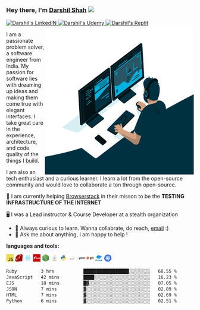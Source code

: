 ### Hey there, I'm [Darshil Shah](https://www.linkedin.com/in/iamdarshil/)  <img src="https://media.giphy.com/media/hvRJCLFzcasrR4ia7z/giphy.gif" width="25px">

<a href="https://www.linkedin.com/in/iamdarshil/">
  <img alt="Darshil's LinkedIN" width="50px" src="https://raw.githubusercontent.com/peterthehan/peterthehan/master/assets/linkedin.svg" />
</a>

<a href="https://www.udemy.com/user/darshil-shah-103/">
  <img alt="Darshil's Udemy" width="50px" src="https://pbs.twimg.com/profile_images/1417157967124721666/xShJF4Km_400x400.png" />
</a>

<a href="https://replit.com/@Trixx">
  <img alt="Darshil's Replit" width="50px" src="https://encrypted-tbn0.gstatic.com/images?q=tbn:ANd9GcSx8r92MExhSZwJGpnf6lDoaNBhMMeMlflbyA&usqp=CAU" />
</a>


<br>

<img align="right" alt="GIF" src="https://github.com/Darshill9991/Darshill9991/blob/main/code.gif?raw=true" width="400" height="400" />

I am a passionate problem solver, a software engineer from India. My passion for software lies with dreaming up ideas and making them come true with elegant interfaces. I take great care in the experience, architecture, and code quality of the things I build.

I am also an tech enthusiast and a curious learner. I learn a lot from the open-source community and would love to collaborate a ton through open-source.

🚀 I am currently helping [Browserstack](https://www.browserstack.com/) in their misson to be the <b>TESTING INFRASTRUCTURE OF THE INTERNET</b>

🖥 I was a Lead instructor & Course Developer at a stealth organization 

  
- 💼 Always curious to learn. Wanna collabrate, do reach, [email](mailto:darshilshah9991@gmail.com) :)
- 💬 Ask me about anything, I am happy to help !

**languages and tools:**  

<code><img height="20" src="https://raw.githubusercontent.com/github/explore/80688e429a7d4ef2fca1e82350fe8e3517d3494d/topics/javascript/javascript.png"></code>
<code><img height="20" src="https://raw.githubusercontent.com/github/explore/80688e429a7d4ef2fca1e82350fe8e3517d3494d/topics/ruby/ruby.png"></code>
<code><img height="20" src="https://raw.githubusercontent.com/github/explore/80688e429a7d4ef2fca1e82350fe8e3517d3494d/topics/react/react.png"></code>
<code><img height="20" src="https://raw.githubusercontent.com/github/explore/80688e429a7d4ef2fca1e82350fe8e3517d3494d/topics/rails/rails.png"></code>
<code><img height="20" src="https://raw.githubusercontent.com/github/explore/80688e429a7d4ef2fca1e82350fe8e3517d3494d/topics/nodejs/nodejs.png"></code>
<code><img height="20" src="https://raw.githubusercontent.com/github/explore/80688e429a7d4ef2fca1e82350fe8e3517d3494d/topics/java/java.png"></code>
<code><img height="20" src="https://raw.githubusercontent.com/github/explore/80688e429a7d4ef2fca1e82350fe8e3517d3494d/topics/python/python.png"></code>
<code><img height="20" src="https://raw.githubusercontent.com/github/explore/80688e429a7d4ef2fca1e82350fe8e3517d3494d/topics/mysql/mysql.png"></code>
<code><img height="20" src="https://raw.githubusercontent.com/github/explore/80688e429a7d4ef2fca1e82350fe8e3517d3494d/topics/bash/bash.png"></code>
<code><img height="20" src="https://raw.githubusercontent.com/github/explore/80688e429a7d4ef2fca1e82350fe8e3517d3494d/topics/git/git.png"></code>
<code><img height="20" src="https://raw.githubusercontent.com/github/explore/80688e429a7d4ef2fca1e82350fe8e3517d3494d/topics/docker/docker.png"></code>
<code><img height="20" src="https://raw.githubusercontent.com/github/explore/80688e429a7d4ef2fca1e82350fe8e3517d3494d/topics/kubernetes/kubernetes.png"></code>

<!--START_SECTION:waka-->

```text
Ruby         3 hrs           █████████████████░░░░░░░░   68.55 %
JavaScript   42 mins         ████░░░░░░░░░░░░░░░░░░░░░   16.23 %
EJS          18 mins         █▓░░░░░░░░░░░░░░░░░░░░░░░   07.05 %
JSON         7 mins          ▓░░░░░░░░░░░░░░░░░░░░░░░░   02.89 %
HTML         7 mins          ▓░░░░░░░░░░░░░░░░░░░░░░░░   02.69 %
Python       6 mins          ▓░░░░░░░░░░░░░░░░░░░░░░░░   02.51 %
```

<!--END_SECTION:waka-->
